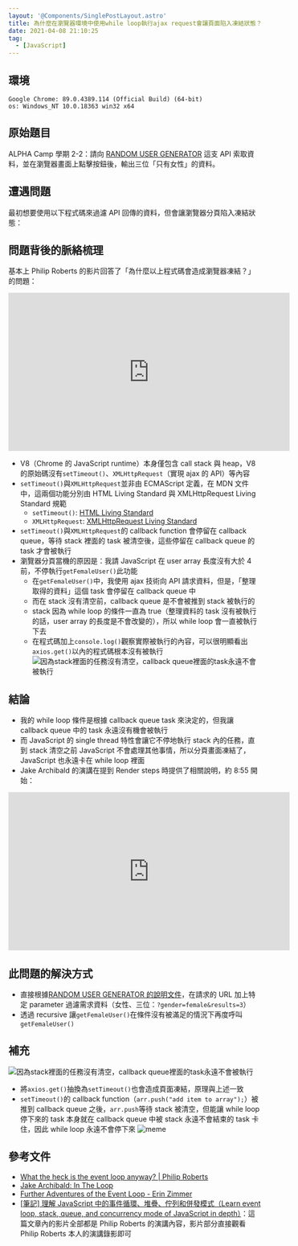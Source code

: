 ```yaml
---
layout: '@Components/SinglePostLayout.astro'
title: 為什麼在瀏覽器環境中使用while loop執行ajax request會讓頁面陷入凍結狀態？
date: 2021-04-08 21:10:25
tag:
  - [JavaScript]
---
```


## 環境

```
Google Chrome: 89.0.4389.114 (Official Build) (64-bit)
os: Windows_NT 10.0.18363 win32 x64
```

## 原始題目

ALPHA Camp 學期 2-2：請向 [RANDOM USER GENERATOR](https://randomuser.me/) 這支 API 索取資料，並在瀏覽器畫面上點擊按鈕後，輸出三位「只有女性」的資料。

## 遭遇問題

最初想要使用以下程式碼來過濾 API 回傳的資料，但會讓瀏覽器分頁陷入凍結狀態：

<script src="https://gist.github.com/tzynwang/b7049eb35ec2a9950f4c48f1fdd48c28.js"></script>

## 問題背後的脈絡梳理

基本上 Philip Roberts 的影片回答了「為什麼以上程式碼會造成瀏覽器凍結？」的問題：

<iframe width="560" height="315" src="https://www.youtube.com/embed/8aGhZQkoFbQ" title="YouTube video player" frameborder="0" allow="accelerometer; autoplay; clipboard-write; encrypted-media; gyroscope; picture-in-picture" allowfullscreen></iframe>

- V8（Chrome 的 JavaScript runtime）本身僅包含 call stack 與 heap，V8 的原始碼沒有`setTimeout()`、`XMLHttpRequest`（實現 ajax 的 API）等內容
- `setTimeout()`與`XMLHttpRequest`並非由 ECMAScript 定義，在 MDN 文件中，這兩個功能分別由 HTML Living Standard 與 XMLHttpRequest Living Standard 規範
  - `setTimeout()`: [HTML Living Standard](https://html.spec.whatwg.org/multipage/timers-and-user-prompts.html#dom-settimeout)
  - `XMLHttpRequest`: [XMLHttpRequest Living Standard](https://xhr.spec.whatwg.org/)
- `setTimeout()`與`XMLHttpRequest`的 callback function 會停留在 callback queue，等待 stack 裡面的 task 被清空後，這些停留在 callback queue 的 task 才會被執行
- 瀏覽器分頁當機的原因是：我請 JavaScript 在 user array 長度沒有大於 4 前，不停執行`getFemaleUser()`此功能
  - 在`getFemaleUser()`中，我使用 ajax 技術向 API 請求資料，但是，「整理取得的資料」這個 task 會停留在 callback queue 中
  - 而在 stack 沒有清空前，callback queue 是不會被推到 stack 被執行的
  - stack 因為 while loop 的條件一直為 true（整理資料的 task 沒有被執行的話，user array 的長度是不會改變的），所以 while loop 會一直被執行下去
  - 在程式碼加上`console.log()`觀察實際被執行的內容，可以很明顯看出`axios.get()`以內的程式碼根本沒有被執行
    <script src="https://gist.github.com/tzynwang/b0f95a819bf495c771c321cfaa4ecf8e.js"></script>
    ![因為stack裡面的任務沒有清空，callback queue裡面的task永遠不會被執行](/2021/while-loop-ajax/ajax.png)

## 結論

- 我的 while loop 條件是根據 callback queue task 來決定的，但我讓 callback queue 中的 task 永遠沒有機會被執行
- 而 JavaScript 的 single thread 特性會讓它不停地執行 stack 內的任務，直到 stack 清空之前 JavaScript 不會處理其他事情，所以分頁畫面凍結了，JavaScript 也永遠卡在 while loop 裡面
- Jake Archibald 的演講在提到 Render steps 時提供了相關說明，約 8:55 開始：

<iframe width="560" height="315" src="https://www.youtube.com/embed/cCOL7MC4Pl0?start=535" title="YouTube video player" frameborder="0" allow="accelerometer; autoplay; clipboard-write; encrypted-media; gyroscope; picture-in-picture" allowfullscreen></iframe>

## 此問題的解決方式

- 直接根據[RANDOM USER GENERATOR 的說明文件](https://randomuser.me/documentation#gender)，在請求的 URL 加上特定 parameter 過濾需求資料（女性、三位：`?gender=female&results=3`）
- 透過 recursive 讓`getFemaleUser()`在條件沒有被滿足的情況下再度呼叫`getFemaleUser()`

## 補充

<script src="https://gist.github.com/tzynwang/1cf59700311f401a74042df5c76cf47f.js"></script>

![因為stack裡面的任務沒有清空，callback queue裡面的task永遠不會被執行](/2021/while-loop-ajax/setTimeout.png)

- 將`axios.get()`抽換為`setTimeout()`也會造成頁面凍結，原理與上述一致
- `setTimeout()`的 callback function（`arr.push("add item to array");`）被推到 callback queue 之後，`arr.push`等待 stack 被清空，但能讓 while loop 停下來的 task 本身就在 callback queue 中被 stack 永遠不會結束的 task 卡住，因此 while loop 永遠不會停下來
  ![meme](/2021/while-loop-ajax/不要停下來.jpg)

## 參考文件

- [What the heck is the event loop anyway? | Philip Roberts](https://youtu.be/8aGhZQkoFbQ)
- [Jake Archibald: In The Loop](https://youtu.be/cCOL7MC4Pl0)
- [Further Adventures of the Event Loop - Erin Zimmer](https://youtu.be/u1kqx6AenYw)
- [[筆記] 理解 JavaScript 中的事件循環、堆疊、佇列和併發模式（Learn event loop, stack, queue, and concurrency mode of JavaScript in depth）](https://pjchender.blogspot.com/2017/08/javascript-learn-event-loop-stack-queue.html)：這篇文章內的影片全部都是 Philip Roberts 的演講內容，影片部分直接觀看 Philip Roberts 本人的演講錄影即可
